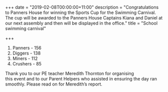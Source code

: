 +++
date = "2019-02-08T00:00:00+11:00"
description = "Congratulations to Panners House for winning the Sports Cup for the Swimming Carnival. The cup will be awarded to the Panners House Captains Kiana and Daniel at our next assembly and then will be displayed in the office."
title = "School swimming carnival"

+++
1. Panners - 156
2. Diggers - 138
3. Miners - 112
4. Crushers - 85

Thank you to our PE teacher Meredith Thornton for organising  
 this event and to our Parent Helpers who assisted in ensuring the day ran smoothly. Please read on for Meredith’s report.